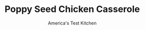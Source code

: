 ---
layout: ../../layouts/MarkdownPostLayout.astro
title: Poppy Seed Chicken Casserole
author: America's Test Kitchen
pubDate: 2023-03-15
description: "This Southern staple often starts with canned soup. We aimed for a fresher take."
image_url: https://res.cloudinary.com/hksqkdlah/image/upload/ar_1:1,c_fill,dpr_2.0,f_auto,fl_lossy.progressive.strip_profile,g_faces:auto,q_auto:low,w_344/23253_sfs-poppy-seed-chicken-casserole-8
tags: ["Main Courses","Chicken","Make Ahead","Casseroles"]
calories: 
protein: 
carbohydrates: 
fats: 
fiber: 
ingredients: ["4 tablespoons, unsalted butter","1 pound, white mushrooms, trimmed and sliced thin","1 , onion, halved and sliced thin","1 teaspoon, minced fresh thyme",", Salt and pepper","1/2 cup, dry white wine","1/4 cup, all-purpose flour","1 3/4 cups, chicken broth","1 cup, heavy cream","4 ounces, cream cheese","1 (2 1/2-pound), rotisserie chicken, skin and bones discarded, meat shredded into bite-size pieces (3 cups)","2 tablespoons, poppy seeds","15 , Ritz Crackers, crushed coarse"]
serves: 6
time: "1¼ hours"
instructions: ["Adjust oven rack to middle position and heat oven to 350 degrees. Melt 2 tablespoons butter in Dutch oven over medium-high heat. Add mushrooms, onion, thyme, 1 teaspoon salt, and 1 teaspoon pepper and cook, stirring occasionally, until liquid has evaporated and mushrooms begin to brown, 5 to 7 minutes. Add wine and cook until evaporated, about 3 minutes.","Stir in flour until vegetables are well coated and cook for 1 minute. Stir in broth and cream, scraping up any browned bits, and cook until slightly thickened, about 3 minutes. Stir in cream cheese and cook until melted, about 2 minutes. Stir in chicken and 1 tablespoon poppy seeds. Remove from heat and season with salt and pepper to taste. Transfer chicken mixture to 8-inch square baking dish.","Microwave remaining 2 tablespoons butter in medium bowl until melted, about 20 seconds. Add crackers and remaining 1 tablespoon poppy seeds and toss to combine. Sprinkle cracker mixture evenly over chicken mixture. Bake casserole until topping is golden brown and filling is bubbling around edges, about 15 minutes. Let cool for 15 minutes before serving.","TO MAKE AHEAD: The casserole can be prepared through step 2, covered, and refrigerated for up to 24 hours. When ready to cook, microwave chicken mixture in baking dish, uncovered, until hot in center, about 5 minutes, stirring halfway through cooking. Sprinkle cracker mixture over top and bake casserole as directed in step three."]
nutrition: undefined
notes: "To crush the Ritz Crackers, seal them in a large zipper-lock bag and smack them with a rolling pin or heavy saucepan."
---